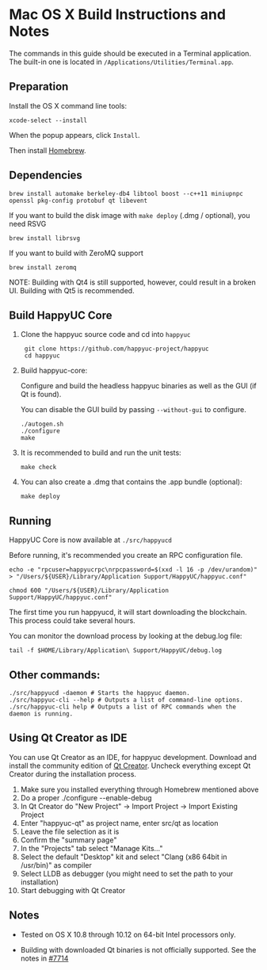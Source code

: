 Mac OS X Build Instructions and Notes
====================================
The commands in this guide should be executed in a Terminal application.
The built-in one is located in `/Applications/Utilities/Terminal.app`.

Preparation
-----------
Install the OS X command line tools:

`xcode-select --install`

When the popup appears, click `Install`.

Then install [Homebrew](https://brew.sh).

Dependencies
----------------------

    brew install automake berkeley-db4 libtool boost --c++11 miniupnpc openssl pkg-config protobuf qt libevent

If you want to build the disk image with `make deploy` (.dmg / optional), you need RSVG

    brew install librsvg

If you want to build with ZeroMQ support
    
    brew install zeromq

NOTE: Building with Qt4 is still supported, however, could result in a broken UI. Building with Qt5 is recommended.

Build HappyUC Core
------------------------

1. Clone the happyuc source code and cd into `happyuc`

        git clone https://github.com/happyuc-project/happyuc
        cd happyuc

2.  Build happyuc-core:

    Configure and build the headless happyuc binaries as well as the GUI (if Qt is found).

    You can disable the GUI build by passing `--without-gui` to configure.

        ./autogen.sh
        ./configure
        make

3.  It is recommended to build and run the unit tests:

        make check

4.  You can also create a .dmg that contains the .app bundle (optional):

        make deploy

Running
-------

HappyUC Core is now available at `./src/happyucd`

Before running, it's recommended you create an RPC configuration file.

    echo -e "rpcuser=happyucrpc\nrpcpassword=$(xxd -l 16 -p /dev/urandom)" > "/Users/${USER}/Library/Application Support/HappyUC/happyuc.conf"

    chmod 600 "/Users/${USER}/Library/Application Support/HappyUC/happyuc.conf"

The first time you run happyucd, it will start downloading the blockchain. This process could take several hours.

You can monitor the download process by looking at the debug.log file:

    tail -f $HOME/Library/Application\ Support/HappyUC/debug.log

Other commands:
-------

    ./src/happyucd -daemon # Starts the happyuc daemon.
    ./src/happyuc-cli --help # Outputs a list of command-line options.
    ./src/happyuc-cli help # Outputs a list of RPC commands when the daemon is running.

Using Qt Creator as IDE
------------------------
You can use Qt Creator as an IDE, for happyuc development.
Download and install the community edition of [Qt Creator](https://www.qt.io/download/).
Uncheck everything except Qt Creator during the installation process.

1. Make sure you installed everything through Homebrew mentioned above
2. Do a proper ./configure --enable-debug
3. In Qt Creator do "New Project" -> Import Project -> Import Existing Project
4. Enter "happyuc-qt" as project name, enter src/qt as location
5. Leave the file selection as it is
6. Confirm the "summary page"
7. In the "Projects" tab select "Manage Kits..."
8. Select the default "Desktop" kit and select "Clang (x86 64bit in /usr/bin)" as compiler
9. Select LLDB as debugger (you might need to set the path to your installation)
10. Start debugging with Qt Creator

Notes
-----

* Tested on OS X 10.8 through 10.12 on 64-bit Intel processors only.

* Building with downloaded Qt binaries is not officially supported. See the notes in [#7714](https://github.com/bitcoin/bitcoin/issues/7714)
